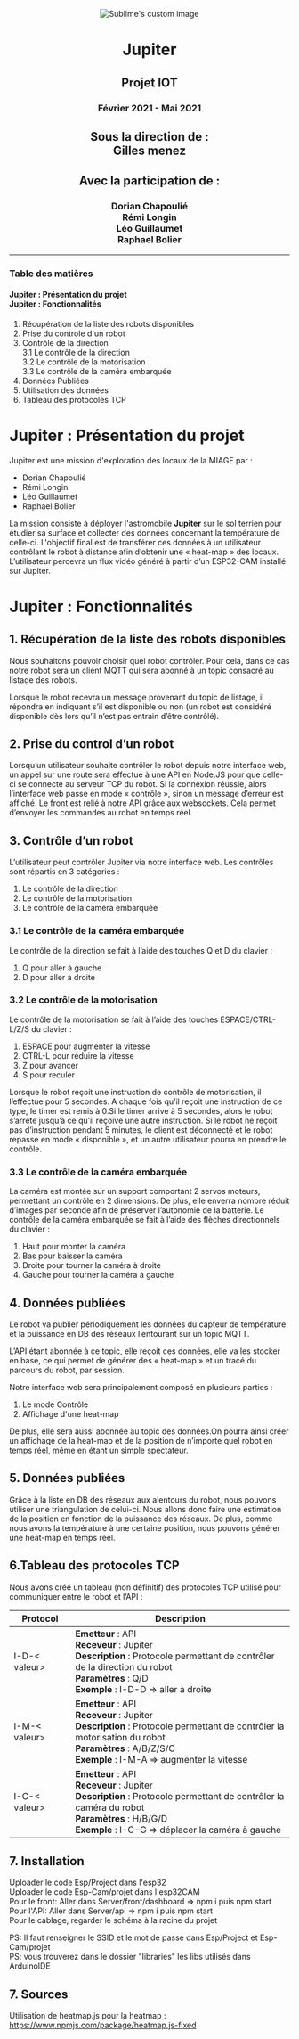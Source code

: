 
<p align="center">
  <img src="https://ak.picdn.net/shutterstock/videos/13894196/thumb/6.jpg" alt="Sublime's custom image"/>
</p>

<h1 align="center"> Jupiter </h1>
<h2 align="center">  Projet  IOT </h2>
<center> <h3> Février 2021 - Mai 2021 <h3> </center>
<h2 align="center">  Sous la direction de :
<br> Gilles menez</h2>

<h2 align="center">  Avec la participation de :</h2>
<center> <h3> Dorian Chapoulié <br> Rémi Longin <br> Léo Guillaumet <br> Raphael Bolier </h3> </center>

---

<h3> Table des matières </h3>

<h4>Jupiter : Présentation du projet
<br>
Jupiter : Fonctionnalités </h4>

1. Récupération de la liste des robots disponibles
2. Prise du controle d'un robot
3. Contrôle de la direction
<br>3.1 Le contrôle de la direction
<br>3.2 Le contrôle de la motorisation
<br>3.3 Le contrôle de la caméra embarquée
4. Données Publiées
5. Utilisation des données
6. Tableau des protocoles TCP


# Jupiter : Présentation du projet 

Jupiter est une mission d'exploration des locaux de la MIAGE par :
* Dorian Chapoulié
* Rémi Longin
* Léo Guillaumet
* Raphael Bolier

La mission consiste à déployer l'astromobile <b>Jupiter</b> sur le sol terrien pour étudier sa surface et collecter des données concernant la température de celle-ci.
L'objectif final est de transférer ces données à un utilisateur contrôlant le robot à distance afin d’obtenir une « heat-map » des locaux.
L’utilisateur percevra un flux vidéo généré à partir d’un ESP32-CAM installé sur Jupiter.

# Jupiter : Fonctionnalités

## 1. Récupération de la liste des robots disponibles

Nous souhaitons pouvoir choisir quel robot contrôler. Pour cela, dans ce cas notre robot sera un client MQTT qui sera abonné à un topic consacré au listage des robots.

Lorsque le robot recevra un message provenant du topic de listage, il répondra en indiquant s’il est disponible ou non (un robot est considéré disponible dès lors qu’il n’est pas entrain d’être contrôlé).

## 2. Prise du control d’un robot

Lorsqu’un utilisateur souhaite contrôler le robot depuis notre interface web, un appel sur une route sera effectué à une API en Node.JS pour que celle-ci se connecte au serveur TCP du robot. Si la connexion réussie, alors l’interface web passe en mode
« contrôle », sinon un message d’erreur est affiché.
Le front est relié à notre API grâce aux websockets. Cela permet d’envoyer les commandes au robot en temps réel.

## 3. Contrôle d’un robot

L’utilisateur peut contrôler Jupiter via notre interface web. Les contrôles sont répartis en 3 catégories :

1. Le contrôle de la direction
2. Le contrôle de la motorisation
3. Le contrôle de la caméra embarquée


### 3.1	Le contrôle de la caméra embarquée

Le contrôle de la direction se fait à l’aide des touches Q et D du clavier :

1. Q pour aller à gauche
2. D pour aller à droite

### 3.2	Le contrôle de la motorisation

Le contrôle de la motorisation se fait à l’aide des touches ESPACE/CTRL-L/Z/S du clavier :

1. ESPACE pour augmenter la vitesse
2. CTRL-L pour réduire la vitesse
3. Z pour avancer
4. S pour reculer

Lorsque le robot reçoit une instruction de contrôle de motorisation, il l’effectue pour
5 secondes. A chaque fois qu’il reçoit une instruction de ce type, le timer est remis à
0.Si le timer arrive à 5 secondes, alors le robot s’arrête jusqu’à ce qu’il reçoive une
autre instruction.
Si le robot ne reçoit pas d’instruction pendant 5 minutes, le client est déconnecté et le robot repasse en mode « disponible », et un autre utilisateur pourra en prendre le contrôle.

### 3.3	Le contrôle de la caméra embarquée

La caméra est montée sur un support comportant 2 servos moteurs, permettant un contrôle en 2 dimensions. De plus, elle enverra nombre réduit d’images par seconde afin de préserver l’autonomie de la batterie.
Le contrôle de la caméra embarquée se fait à l’aide des flèches directionnels du clavier :

1. Haut pour monter la caméra
2. Bas pour baisser la caméra
3. Droite pour tourner la caméra à droite
4. Gauche pour tourner la caméra à gauche

## 4. Données publiées

Le robot va publier périodiquement les données du capteur de température et la puissance en DB des réseaux l’entourant sur un topic MQTT.

L’API étant abonnée à ce topic, elle reçoit ces données, elle va les stocker en base, ce qui permet de générer des « heat-map » et un tracé du parcours du robot, par session.

Notre interface web sera principalement composé en plusieurs parties :

1. Le mode Contrôle
2. Affichage d'une heat-map
 
De plus, elle sera aussi abonnée au topic des données.On pourra ainsi créer un affichage de la heat-map et de la position de n’importe quel robot en temps réel, même en étant un simple spectateur.

## 5. Données publiées

Grâce à la liste en DB des réseaux aux alentours du robot, nous pouvons utiliser une triangulation de celui-ci. Nous allons donc faire une estimation de la position en fonction de la puissance des réseaux.
De plus, comme nous avons la température à une certaine position, nous pouvons générer une heat-map en temps réel.

## 6.Tableau des protocoles TCP

Nous avons créé un tableau (non définitif) des protocoles TCP utilisé pour communiquer entre le robot et l’API :

| Protocol | Description |
---------| --------- |
|I-D-< valeur> | <b>Emetteur </b> : API <br> <b>Receveur </b>: Jupiter <br> <b> Description </b> : Protocole permettant de contrôler de la direction du robot <br> <b>Paramètres </b> : Q/D <br> <b>Exemple </b> : I-D-D => aller à droite | 
|I-M-< valeur> |  <b>Emetteur </b> : API <br> <b>Receveur </b>: Jupiter <br> <b> Description </b> : Protocole permettant de contrôler la motorisation du robot <br> <b>Paramètres </b> : A/B/Z/S/C <br> <b>Exemple </b> : I-M-A => augmenter la vitesse |  
|I-C-< valeur> | <b>Emetteur </b> : API <br> <b>Receveur </b>: Jupiter <br> <b> Description </b> : Protocole permettant de contrôler la caméra du robot <br> <b>Paramètres </b> : H/B/G/D <br> <b>Exemple </b> : I-C-G => déplacer la caméra à gauche |  
  
  
## 7. Installation
  
  Uploader le code Esp/Project dans l'esp32  
  Uploader le code Esp-Cam/projet dans l'esp32CAM  
  Pour le front: Aller dans Server/front/dashboard => npm i puis npm start  
  Pour l'API: Aller dans Server/api => npm i puis npm start  
  Pour le cablage, regarder le schéma à la racine du projet  
  
  PS: Il faut renseigner le SSID et le mot de passe dans Esp/Project et Esp-Cam/projet  
  PS: vous trouverez dans le dossier "libraries" les libs utilisés dans ArduinoIDE

## 7. Sources 
  
  Utilisation de heatmap.js pour la heatmap : https://www.npmjs.com/package/heatmap.js-fixed
  
